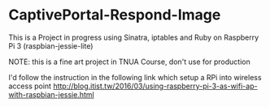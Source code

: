 # CaptivePortal-Respond-Image


This is a Project in progress using Sinatra, iptables and Ruby on Raspberry Pi 3 (raspbian-jessie-lite)


NOTE: this is a fine art project in TNUA Course, don't use for production

I'd follow the instruction in the following link which setup a RPi into wireless access point
http://blog.itist.tw/2016/03/using-raspberry-pi-3-as-wifi-ap-with-raspbian-jessie.html



